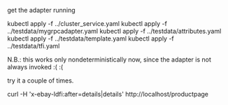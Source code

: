 get the adapter running

kubectl apply -f ../cluster_service.yaml 
kubectl apply -f ../testdata/mygrpcadapter.yaml 
kubectl apply -f ../testdata/attributes.yaml
kubectl apply -f ../testdata/template.yaml 
kubectl apply -f ../testdata/tfi.yaml 


N.B.: this works only nondeterministically now, since the adapter is not always invoked :( :(

try it a couple of times.

curl -H 'x-ebay-ldfi:after=details|details' http://localhost/productpage





